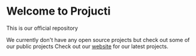 # Welcome to Projucti
This is our official repository

We currently don't have any open source projects but check out some of our public projects
Check out our [website](https://www.projucti.com) for our latest projects.
